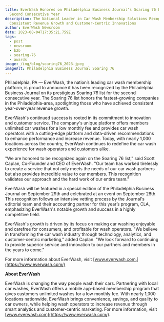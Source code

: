 ```yaml
---
title: EverWash Honored on Philadelphia Business Journal's Soaring 76 List for
  Second Consecutive Year
description: The National Leader in Car Wash Membership Solutions Recognized for
  Consistent Revenue Growth and Customer-Centric Innovations
author: EverWash Newsroom
date: 2023-08-04T17:35:21.759Z
tags:
  - post
  - newsroom
  - b2b
  - soaring-76
  - awards
image: /img/blog/soaring76_2023.jpeg
imageAlt: Philadelphia Business Journal Soaring 76
---
```

Philadelphia, PA — EverWash, the nation’s leading car wash membership platform, is proud to announce it has been recognized by the Philadelphia Business Journal on its prestigious Soaring 76 list for the second consecutive year. The Soaring 76 list honors the fastest-growing companies in the Philadelphia-area, spotlighting those who have achieved consistent year-over-year revenue growth.

EverWash's continued success is rooted in its commitment to innovation and customer service. The company's unique platform offers members unlimited car washes for a low monthly fee and provides car wash operators with a cutting-edge platform and data-driven recommendations to enhance performance and increase revenue. Today, with nearly 1,000 locations across the country, EverWash continues to redefine the car wash experience for wash operators and customers alike.

"We are honored to be recognized again on the Soaring 76 list," said Scott Caplan, Co-Founder and CEO of EverWash. "Our team has worked tirelessly to create a service that not only meets the needs of our car wash partners but also provides incredible value to our members. This recognition validates our approach and the hard work of our entire team."

EverWash will be featured in a special edition of the Philadelphia Business Journal on September 29th and celebrated at an event on September 28th. This recognition follows an intensive vetting process by the Journal's editorial team and their accounting partner for this year’s program, CLA, emphasizing EverWash's notable growth and success in a highly competitive field.

EverWash's growth is driven by its focus on making car washing enjoyable and carefree for consumers, and profitable for wash operators. "We believe in transforming the car wash industry through technology, analytics, and customer-centric marketing," added Caplan. "We look forward to continuing to provide superior service and innovation to our partners and members in the years to come."

For more information about EverWash, visit [www.everwash.com.](https://www.everwash.com/)

**About EverWash**

EverWash is changing the way people wash their cars. Partnering with local car washes, EverWash offers a mobile app-based membership program that gives customers unlimited washes for a low monthly fee. With nearly 1,000 locations nationwide, EverWash brings convenience, savings, and quality to car owners, while helping wash operators to increase revenue through smart analytics and customer-centric marketing. For more information, visit [www.everwash.com](https://www.everwash.com/).